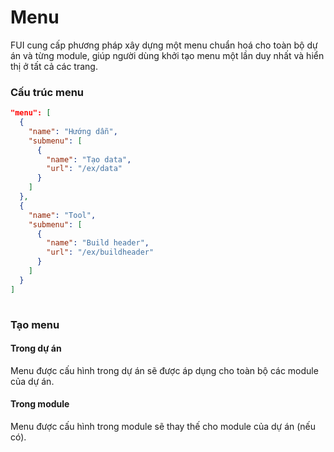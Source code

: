 # Menu

FUI cung cấp phương pháp xây dựng một menu chuẩn hoá cho toàn bộ dự án và từng module, giúp người dùng khởi tạo menu một lần duy nhất và hiển thị ở tất cả các trang.

### Cấu trúc menu

```json
"menu": [
  {
    "name": "Hướng dẫn",
    "submenu": [
      {
        "name": "Tạo data",
        "url": "/ex/data"
      }
    ]
  },
  {
    "name": "Tool",
    "submenu": [
      {
        "name": "Build header",
        "url": "/ex/buildheader"
      }
    ]
  }
]
  
```

### Tạo menu

#### Trong dự án

Menu được cấu hình trong dự án sẽ được áp dụng cho toàn bộ các module của dự án.

#### Trong module

Menu được cấu hình trong module sẽ thay thế cho module của dự án (nếu có).
